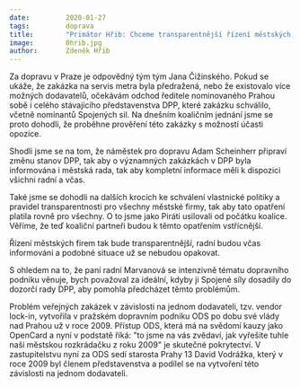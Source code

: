 ```yaml
---
date:         2020-01-27
tags:         doprava
title:        "Primátor Hřib: Chceme transparentnější řízení městských firem"
image: 	      0hrib.jpg
author:       Zdeněk Hřib
---
```


Za dopravu v Praze je odpovědný tým tým Jana Čižinského. Pokud se ukáže, že zakázka na servis metra byla předražená, nebo že existovalo více možných dodavatelů, očekávám odchod ředitele nominovaného Prahou sobě i celého stávajícího představenstva DPP, které zakázku schválilo, včetně nominantů Spojených sil. Na dnešním koaličním jednání jsme se proto dohodli, že proběhne prověření této zakázky s možností účasti opozice.

Shodli jsme se na tom, že náměstek pro dopravu Adam Scheinherr připraví změnu stanov DPP, tak aby o významných zakázkách v DPP byla informována i městská rada, tak aby kompletní informace měli k dispozici všichni radní a včas.

Také jsme se dohodli na dalších krocích ke schválení vlastnické politiky a pravidel transparentnosti pro všechny městské firmy, tak aby tato opatření platila rovně pro všechny. O to jsme jako Piráti usilovali od počátku koalice. Věříme, že teď koaliční partneři budou k těmto opatřením vstřícnější.

Řízení městských firem tak bude transparentnější, radní budou včas informováni a podobné situace už se nebudou opakovat.

S ohledem na to, že paní radní Marvanová se intenzivně tématu dopravního podniku věnuje,  bych považoval za ideální, kdyby ji Spojené síly dosadily do dozorčí rady DPP, aby pomohla předcházet těmto problémům.

Problém veřejných zakázek v závislosti na jednom dodavateli, tzv. vendor lock-in, vytvořila  v pražském dopravním podniku ODS po dobu své vlády nad Prahou už v roce 2009. Přístup ODS, která má na svědomí kauzy jako OpenCard a nyní v podstatě říká: "to jsme na vás zvědaví, jak vyřešíte tuhle naši městskou rozkrádačku z roku 2009" je skutečné pokrytectví. V zastupitelstvu nyní za ODS sedí starosta Prahy 13 David Vodrážka, který v roce 2009 byl členem představenstva a podílel se na vytvoření této závislosti na jednom dodavateli.


